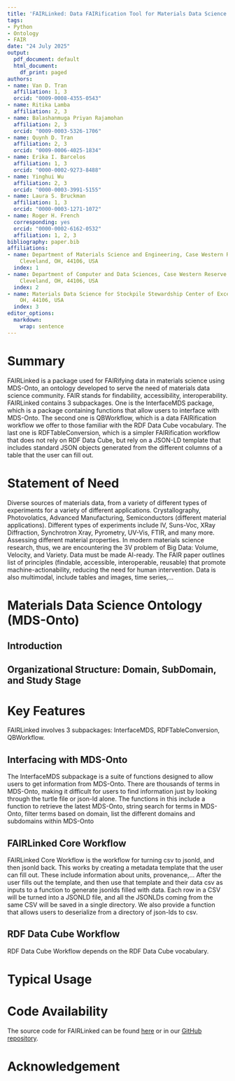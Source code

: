 ```yaml
---
title: 'FAIRLinked: Data FAIRification Tool for Materials Data Science'
tags:
- Python
- Ontology
- FAIR
date: "24 July 2025"
output:
  pdf_document: default
  html_document:
    df_print: paged
authors:
- name: Van D. Tran
  affiliation: 1, 3
  orcid: "0009-0008-4355-0543"
- name: Ritika Lamba
  affiliation: 2, 3
- name: Balashanmuga Priyan Rajamohan
  affiliation: 2, 3
  orcid: "0009-0003-5326-1706"
- name: Quynh D. Tran
  affiliation: 2, 3
  orcid: "0009-0006-4025-1834"
- name: Erika I. Barcelos
  affiliation: 1, 3
  orcid: "0000-0002-9273-8488"
- name: Yinghui Wu
  affiliation: 2, 3
  orcid: "0000-0003-3991-5155"
- name: Laura S. Bruckman
  affiliation: 1, 3
  orcid: "0000-0003-1271-1072"
- name: Roger H. French
  corresponding: yes
  orcid: "0000-0002-6162-0532"
  affiliation: 1, 2, 3
bibliography: paper.bib
affiliations:
- name: Department of Materials Science and Engineering, Case Western Reserve University,
    Cleveland, OH, 44106, USA
  index: 1
- name: Department of Computer and Data Sciences, Case Western Reserve University,
    Cleveland, OH, 44106, USA
  index: 2
- name: Materials Data Science for Stockpile Stewardship Center of Excellence, Cleveland,
    OH, 44106, USA
  index: 3
editor_options: 
  markdown: 
    wrap: sentence
---
```



# Summary
FAIRLinked is a package used for FAIRifying data in materials science using MDS-Onto, an ontology developed to serve the need of materials data science community. FAIR stands for findability, accessibility, interoperability. FAIRLinked contains 3 subpackages. One is the InterfaceMDS package, which is a package containing functions that allow users to interface with MDS-Onto. The second one is QBWorkflow, which is a data FAIRification workflow we offer to those familiar with the RDF Data Cube vocabulary. The last one is RDFTableConversion, which is a simpler FAIRification workflow that does not rely on RDF Data Cube, but rely on a JSON-LD template that includes standard JSON objects generated from the different columns of a table that the user can fill out. 

# Statement of Need

Diverse sources of materials data, from a variety of different types of experiments for a variety of different applications. Crystallography, Photovolatics, Advanced Manufacturing, Semiconductors (different material applications). Different types of experiments include IV, Suns-Voc, XRay Diffraction, Synchrotron Xray, Pyrometry, UV-Vis, FTIR, and many more. Assessing different material properties. 
In modern materials science research, thus, we are encountering the 3V problem of Big Data: Volume, Velocity, and Variety. Data must be made AI-ready. The FAIR paper outlines list of principles (findable, accessible, interoperable, reusable) that promote machine-actionability, reducing the need for human intervention. Data is also multimodal, include tables and images, time series,...

# Materials Data Science Ontology (MDS-Onto)

## Introduction



## Organizational Structure: Domain, SubDomain, and Study Stage



# Key Features

FAIRLinked involves 3 subpackages: InterfaceMDS, RDFTableConversion, QBWorkflow. 

## Interfacing with MDS-Onto

The InterfaceMDS subpackage is a suite of functions designed to allow users to get information from MDS-Onto. There are thousands of terms in MDS-Onto, making it difficult for users to find information just by looking through the turtle file or json-ld alone. The functions in this include a function to retrieve the latest MDS-Onto, string search for terms in MDS-Onto, filter terms based on domain, list the different domains and subdomains within MDS-Onto

## FAIRLinked Core Workflow

FAIRLinked Core Workflow is the workflow for turning csv to jsonld, and then jsonld back. This works by creating a metadata template that the user can fill out. These include information about units, provenance,... After the user fills out the template, and then use that template and their data csv as inputs to a function to generate jsonlds filled with data. Each row in a CSV will be turned into a JSONLD file, and all the JSONLDs coming from the same CSV will be saved in a single directory. We also provide a function that allows users to deserialize from a directory of json-lds to csv. 

## RDF Data Cube Workflow

RDF Data Cube Workflow depends on the RDF Data Cube vocabulary.

# Typical Usage

# Code Availability

The source code for FAIRLinked can be found [here](https://pypi.org/project/FAIRLinked/) or in our [GitHub repository](https://github.com/cwru-sdle/FAIRLinked). 


# Acknowledgement